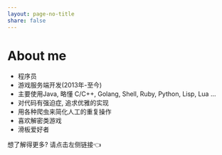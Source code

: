 ```yaml
---
layout: page-no-title
share: false
---
```


<!-- 防止生成 page.title -->
<h1>About me</h1>

- 程序员
- 游戏服务端开发(2013年-至今)
- 主要使用Java, 略懂 C/C++, Golang, Shell, Ruby, Python, Lisp, Lua ...
- 对代码有强迫症, 追求优雅的实现
- 用各种爬虫来简化人工的重复操作
- 喜欢解密类游戏
- 滑板爱好者

想了解得更多? 请点击左侧链接👈
